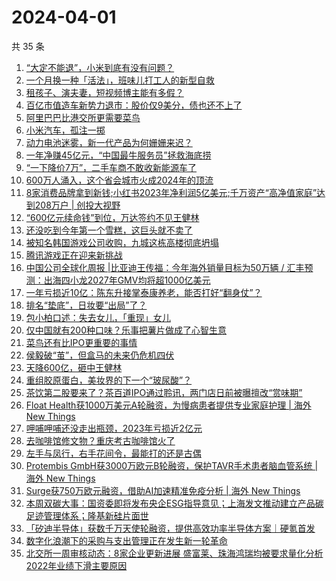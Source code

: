 # 2024-04-01

共 35 条

<!-- BEGIN 36KR -->
<!-- 最后更新时间 2024-04-01 04:00:58 +0800 -->
1. [“大定不能退”，小米到底有没有问题？](https://36kr.com/p/2712164143626372)
1. [一个月换一种「活法」，班味儿打工人的新型自救](https://36kr.com/p/2710360947963784)
1. [租孩子、演夫妻，短视频博主能有多假？](https://36kr.com/p/2711906337011848)
1. [百亿市值造车新势力退市：股价仅9美分，债也还不上了](https://36kr.com/p/2712963409278854)
1. [阿里巴巴比港交所更需要菜鸟](https://36kr.com/p/2712025269106816)
1. [小米汽车，孤注一掷](https://36kr.com/p/2712033153202056)
1. [动力电池迷雾，新一代产品为何姗姗来迟？](https://36kr.com/p/2712103407585032)
1. [一年净赚45亿元，“中国最牛服务员”拯救海底捞](https://36kr.com/p/2712017699288960)
1. [“一下降价7万”，二手车商不敢收新能源车了](https://36kr.com/p/2712754969524353)
1. [600万人涌入，这个省会城市火成2024年的顶流](https://36kr.com/p/2712719530424197)
1. [8家消费品牌拿到新钱;小红书2023年净利润5亿美元;千万资产“高净值家庭”达到208万户 | 创投大视野](https://36kr.com/p/2704587566577796)
1. [“600亿元续命钱”到位，万达签约不见王健林](https://36kr.com/p/2712879154837637)
1. [还没吃到今年第一个雪糕，这巨头就不卖了](https://36kr.com/p/2713178575370113)
1. [被知名韩国游戏公司收购，九城这栋高楼彻底坍塌](https://36kr.com/p/2711877637273472)
1. [腾讯游戏正在迎来新挑战](https://36kr.com/p/2712212302870660)
1. [中国公司全球化周报 |比亚迪王传福：今年海外销量目标为50万辆 / 汇丰预测：出海四小龙2027年GMV均将超1000亿美元](https://36kr.com/p/2711540807202695)
1. [一年亏损近10亿：陈东升接掌泰康养老，能否打好“翻身仗”？](https://36kr.com/p/2712052202604294)
1. [排名“垫底”，日妆要“出局”了？](https://36kr.com/p/2711959229446280)
1. [包小柏口述：失去女儿，「重现」女儿](https://36kr.com/p/2710363349890947)
1. [仅中国就有200种口味？乐事把薯片做成了心智生意](https://36kr.com/p/2712752832853896)
1. [菜鸟还有比IPO更重要的事情](https://36kr.com/p/2711967566723206)
1. [侯毅破“茧”，但盒马的未来仍危机四伏](https://36kr.com/p/2712007625078913)
1. [天降600亿，砸中王健林](https://36kr.com/p/2713152111278211)
1. [重组胶原蛋白，美妆界的下一个“玻尿酸”？](https://36kr.com/p/2711935812204673)
1. [茶饮第二股要来了？茶百道IPO通过聆讯，两门店日前被曝擅改“赏味期”](https://36kr.com/p/2711843628513159)
1. [Float Health获1000万美元A轮融资，为慢病患者提供专业家庭护理 | 海外 New Things](https://36kr.com/p/2710764729218946)
1. [呷哺呷哺还没走出瓶颈，2023年亏损近2亿元](https://36kr.com/p/2711836871014280)
1. [去咖啡馆修文物？重庆考古咖啡馆火了](https://36kr.com/p/2712805793544326)
1. [左手与凤行，右手花间令，最能打的还是古偶](https://36kr.com/p/2711879526021256)
1. [Protembis GmbH获3000万欧元B轮融资，保护TAVR手术患者脑血管系统 | 海外 New Things](https://36kr.com/p/2706590683625600)
1. [Surge获750万欧元融资，借助AI加速精准免疫分析 | 海外 New Things](https://36kr.com/p/2709272590088326)
1. [本周双碳大事：国资委即将发布央企ESG指导意见；上海发文推动建立产品碳足迹管理体系；隆基新硅片面世](https://36kr.com/p/2713089371862914)
1. [「矽迪半导体」获数千万天使轮融资，提供高效功率半导体方案｜硬氪首发](https://36kr.com/p/2713512527542152)
1. [数字化浪潮下的采购与支出管理正在发生新一轮革命](https://36kr.com/p/2711729981837957)
1. [北交所一周审核动态：8家企业更新进展 盛富莱、珠海鸿瑞均被要求量化分析2022年业绩下滑主要原因](https://36kr.com/p/2711964501637249)
<!-- END 36KR -->